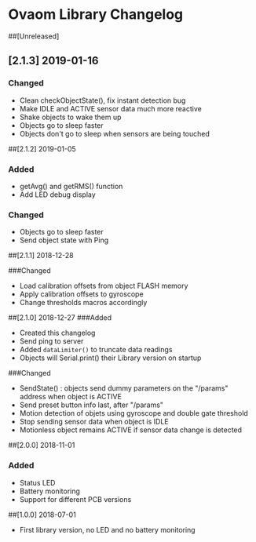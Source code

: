 # Ovaom Library Changelog

##[Unreleased]


## [2.1.3] 2019-01-16

### Changed
- Clean checkObjectState(), fix instant detection bug
- Make IDLE and ACTIVE sensor data much more reactive
- Shake objects to wake them up
- Objects go to sleep faster
- Objects don't go to sleep when sensors are being touched

##[2.1.2] 2019-01-05

### Added 
- getAvg() and getRMS() function
- Add LED debug display

### Changed
- Objects go to sleep faster
- Send object state with Ping


##[2.1.1] 2018-12-28

###Changed
- Load calibration offsets from object FLASH memory
- Apply calibration offsets to gyroscope
- Change thresholds macros accordingly

##[2.1.0] 2018-12-27
###Added
- Created this changelog
- Send ping to server
- Added `dataLimiter()` to truncate data readings
- Objects will Serial.print() their Library version on startup

###Changed
- SendState() :  objects send dummy parameters on the "/params" address when object is ACTIVE
- Send preset button info last, after "/params"
- Motion detection of objets using gyroscope and double gate threshold
- Stop sending sensor data when object is IDLE
- Motionless object remains ACTIVE if sensor data change is detected

##[2.0.0] 2018-11-01
### Added
- Status LED
- Battery monitoring
- Support for different PCB versions

##[1.0.0] 2018-07-01
- First library version, no LED and no battery monitoring 